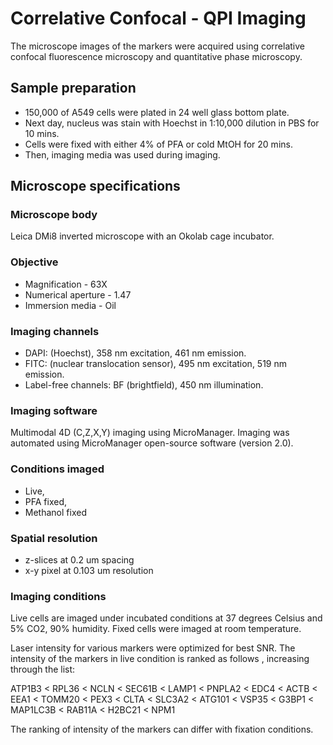 
# Correlative Confocal - QPI Imaging

The microscope images of the markers were acquired using correlative confocal fluorescence microscopy and quantitative phase microscopy.

## Sample preparation
* 150,000 of A549 cells were plated in 24 well glass bottom plate.
* Next day, nucleus was stain with Hoechst in 1:10,000 dilution in PBS for 10 mins.
* Cells were fixed with either 4% of PFA or cold MtOH for 20 mins. 
* Then, imaging media was used during imaging.

## Microscope specifications

### Microscope body
Leica DMi8 inverted microscope with an Okolab cage incubator.

### Objective
* Magnification - 63X
* Numerical aperture - 1.47
* Immersion media - Oil

### Imaging channels
* DAPI: (Hoechst), 358 nm excitation, 461 nm emission.
* FITC: (nuclear translocation sensor), 495 nm excitation, 519 nm emission.
* Label-free channels: BF (brightfield), 450 nm illumination.

### Imaging software
Multimodal 4D (C,Z,X,Y) imaging using MicroManager.
Imaging was automated using MicroManager open-source software (version 2.0).

### Conditions imaged
* Live, 
* PFA fixed, 
* Methanol fixed

### Spatial resolution
* z-slices at 0.2 um spacing
* x-y pixel at 0.103 um resolution

### Imaging conditions
Live cells are imaged under incubated conditions at 37 degrees Celsius and 5% CO2, 90% humidity. Fixed cells were imaged at room temperature.

Laser intensity for various markers were optimized for best SNR. The intensity of the markers in live condition is ranked as follows , increasing through the list:

ATP1B3 < RPL36 < NCLN < SEC61B < LAMP1 < PNPLA2 < EDC4 < ACTB < EEA1 < TOMM20 < PEX3 < CLTA < SLC3A2 < ATG101 < VSP35 < G3BP1 < MAP1LC3B < RAB11A < H2BC21 < NPM1

The ranking of intensity of the markers can differ with fixation conditions.
